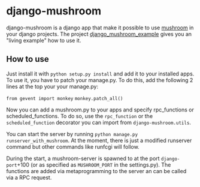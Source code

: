 django-mushroom
===============

django-mushroom is a django app that make it possible to use [mushroom](https://bitbucket.org/terreon/mushroom "mushroom") in your django projects. The project [django_mushroom_example](https://github.com/DebVortex/django_mushroom_example "django_mushroom_example") gives you an "living example" how to use it.

How to use
----------

Just install it with ``python setup.py install`` and add it to your installed apps. To use it, you have to patch your manage.py. To do this, add the following 2 lines at the top your your manage.py:

``from gevent import monkey``
``monkey.patch_all()``

Now you can add a mushroom.py to your apps and specify rpc_functions or scheduled_functions. To do so, use the ``rpc_function`` or the ``scheduled_function`` decorator you can import from ``django-mushroom.utils``. 

You can start the server by running ``python manage.py runserver_with_mushroom``. At the moment, there is just a modified runserver command but other commands like runfcgi will follow.

During the start, a mushroom-server is spawned to at the port ``django-port``+100 (or as specified as ``MUSHROOM_PORT`` in the settings.py). The functions are added via metaprogramming to the server an can be called via a RPC request.